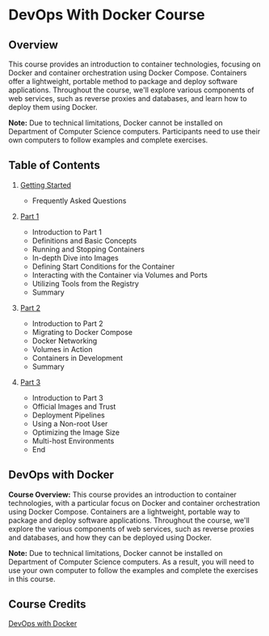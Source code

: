 # DevOps With Docker Course

## Overview

This course provides an introduction to container technologies, focusing on Docker and container orchestration using Docker Compose. Containers offer a lightweight, portable method to package and deploy software applications. Throughout the course, we'll explore various components of web services, such as reverse proxies and databases, and learn how to deploy them using Docker.

**Note:** Due to technical limitations, Docker cannot be installed on Department of Computer Science computers. Participants need to use their own computers to follow examples and complete exercises.

## Table of Contents

1. [Getting Started](#getting-started)

   - Frequently Asked Questions

2. [Part 1](#part-1)

   - Introduction to Part 1
   - Definitions and Basic Concepts
   - Running and Stopping Containers
   - In-depth Dive into Images
   - Defining Start Conditions for the Container
   - Interacting with the Container via Volumes and Ports
   - Utilizing Tools from the Registry
   - Summary

3. [Part 2](#part-2)

   - Introduction to Part 2
   - Migrating to Docker Compose
   - Docker Networking
   - Volumes in Action
   - Containers in Development
   - Summary

4. [Part 3](#part-3)
   - Introduction to Part 3
   - Official Images and Trust
   - Deployment Pipelines
   - Using a Non-root User
   - Optimizing the Image Size
   - Multi-host Environments
   - End

## DevOps with Docker

**Course Overview:**
This course provides an introduction to container technologies, with a particular focus on Docker and container orchestration using Docker Compose. Containers are a lightweight, portable way to package and deploy software applications. Throughout the course, we'll explore the various components of web services, such as reverse proxies and databases, and how they can be deployed using Docker.

**Note:** Due to technical limitations, Docker cannot be installed on Department of Computer Science computers. As a result, you will need to use your own computer to follow the examples and complete the exercises in this course.

## Course Credits

[DevOps with Docker](https://devopswithdocker.com/)

